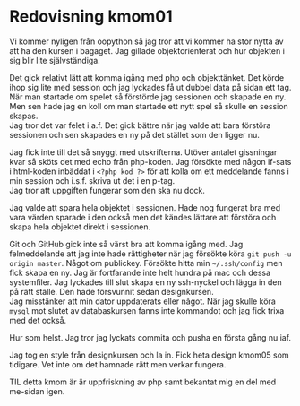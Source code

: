 ---
---
Redovisning kmom01
=========================

Vi kommer nyligen från oopython så jag tror att vi kommer ha stor nytta av att ha den kursen i bagaget. Jag gillade objektorienterat och hur objekten i sig blir lite självständiga.

Det gick relativt lätt att komma igång med php och objekttänket. Det körde ihop sig lite med session och jag lyckades få ut dubbel data på sidan ett tag. När man startade om spelet så förstörde jag sessionen och skapade en ny. Men sen hade jag en koll om man startade ett nytt spel så skulle en session skapas.  
Jag tror det var felet i.a.f. Det gick bättre när jag valde att bara förstöra sessionen och sen skapades en ny på det stället som den ligger nu.

Jag fick inte till det så snyggt med utskrifterna. Utöver antalet gissningar kvar så sköts det med echo från php-koden. Jag försökte med någon if-sats i html-koden inbäddat i `<?php kod ?>` för att kolla om ett meddelande fanns i min session och i.s.f. skriva ut det i en p-tag.  
Jag tror att uppgiften fungerar som den ska nu dock.

Jag valde att spara hela objektet i sessionen. Hade nog fungerat bra med vara värden sparade i den också men det kändes lättare att förstöra och skapa hela objektet direkt i sessionen.

Git och GitHub gick inte så värst bra att komma igång med. Jag felmeddelande att jag inte hade rättigheter när jag försökte köra `git push -u origin master`. Något om publickey. Försökte hitta min `~/.ssh/config` men fick skapa en ny. Jag är fortfarande inte helt hundra på mac och dessa systemfiler. Jag lyckades till slut skapa en ny ssh-nyckel och lägga in den på rätt ställe. Den hade försvunnit sedan designkursen.  
Jag misstänker att min dator uppdaterats eller något. När jag skulle köra `mysql` mot slutet av databaskursen fanns inte kommandot och jag fick trixa med det också.

Hur som helst. Jag tror jag lyckats commita och pusha en första gång nu iaf.

Jag tog en style från designkursen och la in. Fick heta design kmom05 som tidigare. Vet inte om det hamnade rätt men verkar fungera.

TIL detta kmom är är uppfriskning av php samt bekantat mig en del med me-sidan igen.
